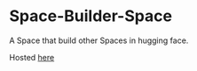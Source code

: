 # Space-Builder-Space

A Space that build other Spaces in hugging face.

Hosted [here](https://huggingface.co/spaces/farukozderim/space-builder-space)
